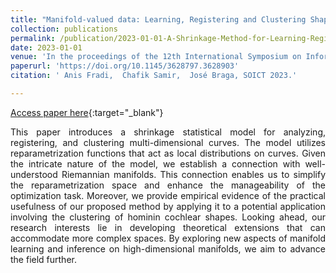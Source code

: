 ```yaml
---
title: "Manifold-valued data: Learning, Registering and Clustering Shapes of Curves"
collection: publications
permalink: /publication/2023-01-01-A-Shrinkage-Method-for-Learning-Registering-and-Clustering-Shapes-of-Curves
date: 2023-01-01
venue: 'In the proceedings of the 12th International Symposium on Information and Communication Technology,  Ho Chi Minh, Vietnam, December 7-8, 2023'
paperurl: 'https://doi.org/10.1145/3628797.3628903'
citation: ' Anis Fradi,  Chafik Samir,  José Braga, SOICT 2023.'

---
```


[Access paper here](https://doi.org/10.1145/3628797.3628903){:target="_blank"}

<p align="justify">
This paper introduces a shrinkage statistical model for analyzing, 
registering, and clustering multi-dimensional curves. The model utilizes 
reparametrization functions that act as local distributions on curves. 
Given the intricate nature of the model, we
establish a connection with well-understood Riemannian manifolds. This 
connection enables us to simplify the reparametrization space and enhance 
the manageability of the optimization task. Moreover, we provide 
empirical evidence of the practical usefulness of our proposed method by
 applying it to a potential application involving the clustering of 
hominin cochlear shapes. Looking ahead, our research interests lie in 
developing theoretical extensions that can accommodate more complex spaces. By exploring new aspects of manifold learning and inference on high-dimensional
manifolds, we aim to advance the field further.
</p>
